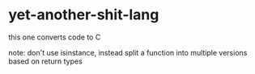 # yet-another-shit-lang

this one converts code to C

note: don't use isinstance, instead split a function into multiple versions based on return types